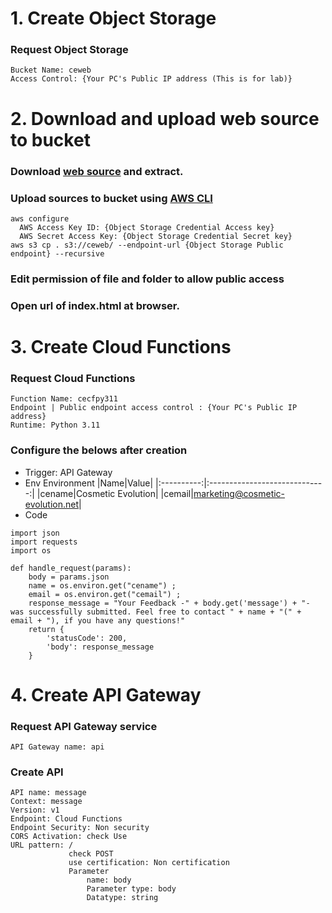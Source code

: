 # 1. Create Object Storage

### Request Object Storage

    Bucket Name: ceweb
    Access Control: {Your PC's Public IP address (This is for lab)}

# 2. Download and upload web source to bucket

### Download [web source](https://github.com/scp-cloudacademy/ce-advanced/blob/main/23/web.zip) and extract.

### Upload sources to bucket using [AWS CLI](https://aws.amazon.com/ko/cli/)

    aws configure
      AWS Access Key ID: {Object Storage Credential Access key}
      AWS Secret Access Key: {Object Storage Credential Secret key}
    aws s3 cp . s3://ceweb/ --endpoint-url {Object Storage Public endpoint} --recursive

### Edit permission of file and folder to allow public access

### Open url of index.html at browser.

# 3. Create Cloud Functions

### Request Cloud Functions

    Function Name: cecfpy311
    Endpoint | Public endpoint access control : {Your PC's Public IP address}
    Runtime: Python 3.11
        
### Configure the belows after creation

- Trigger: API Gateway
- Env
   Environment
    |Name|Value|
    |:----------:|:-----------------------------:|
    |cename|Cosmetic Evolution|
    |cemail|marketing@cosmetic-evolution.net|
- Code
```
import json
import requests
import os

def handle_request(params):
    body = params.json
    name = os.environ.get("cename") ; 
    email = os.environ.get("cemail") ; 
    response_message = "Your Feedback -" + body.get('message') + "- was successfully submitted. Feel free to contact " + name + "(" + email + "), if you have any questions!"
    return {
        'statusCode': 200,
        'body': response_message
    }

```
# 4. Create API Gateway
### Request API Gateway service
    API Gateway name: api 

### Create API
    API name: message
    Context: message
    Version: v1
    Endpoint: Cloud Functions
    Endpoint Security: Non security
    CORS Activation: check Use
    URL pattern: /
                 check POST
                 use certification: Non certification
                 Parameter
                     name: body
                     Parameter type: body
                     Datatype: string


                     
    


